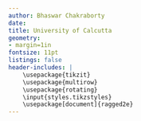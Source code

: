 ```yaml
---
author: Bhaswar Chakraborty
date: 
title: University of Calcutta
geometry:
- margin=1in
fontsize: 11pt
listings: false
header-includes: |
    \usepackage{tikzit}
    \usepackage{multirow}
    \usepackage{rotating}
    \input{styles.tikzstyles}
    \usepackage[document]{ragged2e}
---
```


